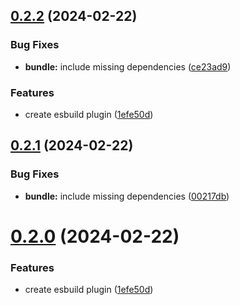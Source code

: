 

## [0.2.2](https://github.com/dream-num/univer-plugins/compare/v0.1.1...v0.2.2) (2024-02-22)


### Bug Fixes

* **bundle:** include missing dependencies ([ce23ad9](https://github.com/dream-num/univer-plugins/commit/ce23ad97823fe28c34960261d5bb300900c65229))


### Features

* create esbuild plugin ([1efe50d](https://github.com/dream-num/univer-plugins/commit/1efe50da373ddc3867ba9a7dd54af712f624d42b))

## [0.2.1](https://github.com/dream-num/univer-plugins/compare/v0.2.0...v0.2.1) (2024-02-22)


### Bug Fixes

* **bundle:** include missing dependencies ([00217db](https://github.com/dream-num/univer-plugins/commit/00217db312f31668feb84ca1adfaf202bac0d6a7))

# [0.2.0](https://github.com/dream-num/univer-plugins/compare/v0.1.1...v0.2.0) (2024-02-22)


### Features

* create esbuild plugin ([1efe50d](https://github.com/dream-num/univer-plugins/commit/1efe50da373ddc3867ba9a7dd54af712f624d42b))
